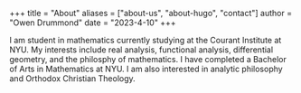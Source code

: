 +++
title = "About"
aliases = ["about-us", "about-hugo", "contact"]
author = "Owen Drummond"
date = "2023-4-10"
+++

I am student in mathematics currently studying at the Courant Institute at NYU. My interests include real analysis, functional analysis, differential geometry, and the philosphy of mathematics. I have completed a Bachelor of Arts in Mathematics at NYU. I am also interested in analytic philosophy and Orthodox Christian Theology. 